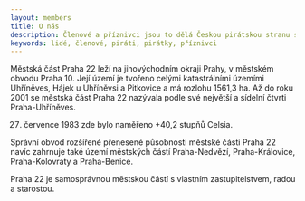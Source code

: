 ```yaml
---
layout: members
title: O nás
description: Členové a příznivci jsou to dělá Českou pirátskou stranu silnou. Seznamte se Piráty v Uhřiněvsi.
keywords: lidé, členové, piráti, pirátky, příznivci
---
```



Městská část Praha 22 leží na jihovýchodním okraji Prahy, v městském obvodu Praha 10. Její území je tvořeno celými katastrálními územími Uhříněves, Hájek u Uhříněvsi a Pitkovice a má rozlohu 1561,3 ha. Až do roku 2001 se městská část Praha 22 nazývala podle své největší a sídelní čtvrti Praha-Uhříněves.

27. července 1983 zde bylo naměřeno +40,2 stupňů Celsia.

Správní obvod rozšířené přenesené působnosti městské části Praha 22 navíc zahrnuje také území městských částí Praha-Nedvězí, Praha-Královice, Praha-Kolovraty a Praha-Benice.

Praha 22 je samosprávnou městskou částí s vlastním zastupitelstvem, radou a starostou.
